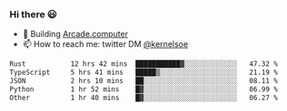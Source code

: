 ### Hi there 😃

- 🔨 Building [Arcade.computer](https://arcade.computer)
- 📫 How to reach me: twitter DM [@kernelsoe](https://twitter.com/kernelsoe)

<!--START_SECTION:waka-->

```txt
Rust           12 hrs 42 mins  ███████████▓░░░░░░░░░░░░░   47.32 %
TypeScript     5 hrs 41 mins   █████▒░░░░░░░░░░░░░░░░░░░   21.19 %
JSON           2 hrs 10 mins   ██░░░░░░░░░░░░░░░░░░░░░░░   08.11 %
Python         1 hr 52 mins    █▓░░░░░░░░░░░░░░░░░░░░░░░   06.99 %
Other          1 hr 40 mins    █▓░░░░░░░░░░░░░░░░░░░░░░░   06.27 %
```

<!--END_SECTION:waka-->
